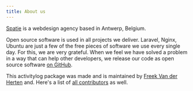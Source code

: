 ```yaml
---
title: About us
---
```


[Spatie](https://spatie.be) is a webdesign agency based in Antwerp, Belgium.

Open source software is used in all projects we deliver. Laravel, Nginx, Ubuntu are just a few 
of the free pieces of software we use every single day. For this, we are very grateful. 
When we feel we have solved a problem in a way that can help other developers, 
we release our code as open source software [on GitHub](https://spatie.be/opensource).

This activitylog package was made and is maintained by [Freek Van der Herten](https://twitter.com/freekmurze) 
and. Here's a list of [all contributors](https://github.com/spatie/laravel-slack-slash-command/graphs/contributors) as well.
